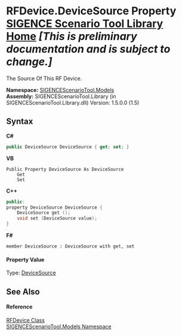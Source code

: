 # RFDevice.DeviceSource Property <a href="https://github.com/ObiWanLansi/SIGENCE-Scenario-Tool">SIGENCE Scenario Tool Library Home</a> _**\[This is preliminary documentation and is subject to change.\]**_

The Source Of This RF Device.

**Namespace:**&nbsp;<a href="f93b21e6-e11a-5c2f-6a3f-e615945fd019.md">SIGENCEScenarioTool.Models</a><br />**Assembly:**&nbsp;SIGENCEScenarioTool.Library (in SIGENCEScenarioTool.Library.dll) Version: 1.5.0.0 (1.5)

## Syntax

**C#**<br />
``` C#
public DeviceSource DeviceSource { get; set; }
```

**VB**<br />
``` VB
Public Property DeviceSource As DeviceSource
	Get
	Set
```

**C++**<br />
``` C++
public:
property DeviceSource DeviceSource {
	DeviceSource get ();
	void set (DeviceSource value);
}
```

**F#**<br />
``` F#
member DeviceSource : DeviceSource with get, set

```


#### Property Value
Type: <a href="7b3d31d9-b9bb-ce76-da46-17a1019dd263.md">DeviceSource</a>

## See Also


#### Reference
<a href="a824a6f0-dedb-4d3f-8139-8c48872258ae.md">RFDevice Class</a><br /><a href="f93b21e6-e11a-5c2f-6a3f-e615945fd019.md">SIGENCEScenarioTool.Models Namespace</a><br />